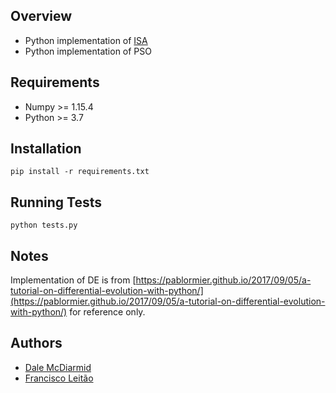 
## Overview

* Python implementation of [ISA](https://www.sciencedirect.com/science/article/abs/pii/S0019057814000597])
* Python implementation of PSO

## Requirements

* Numpy >= 1.15.4
* Python >= 3.7

## Installation

`pip install -r requirements.txt`

## Running Tests

`python tests.py`


## Notes

Implementation of DE is from [https://pablormier.github.io/2017/09/05/a-tutorial-on-differential-evolution-with-python/](https://pablormier.github.io/2017/09/05/a-tutorial-on-differential-evolution-with-python/) for reference only.


## Authors

* [Dale McDiarmid](https://github.com/gingerwizard)
* [Francisco Leitão](https://github.com/patleitao)